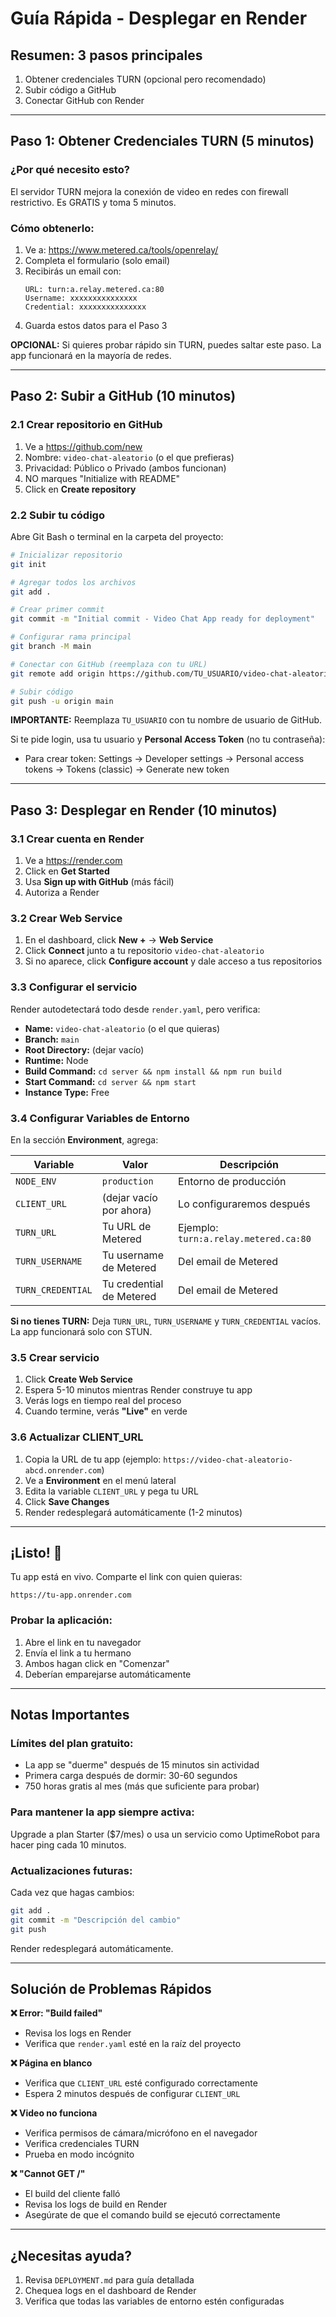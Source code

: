 # Guía Rápida - Desplegar en Render

## Resumen: 3 pasos principales

1. Obtener credenciales TURN (opcional pero recomendado)
2. Subir código a GitHub
3. Conectar GitHub con Render

---

## Paso 1: Obtener Credenciales TURN (5 minutos)

### ¿Por qué necesito esto?
El servidor TURN mejora la conexión de video en redes con firewall restrictivo. Es GRATIS y toma 5 minutos.

### Cómo obtenerlo:
1. Ve a: https://www.metered.ca/tools/openrelay/
2. Completa el formulario (solo email)
3. Recibirás un email con:
   ```
   URL: turn:a.relay.metered.ca:80
   Username: xxxxxxxxxxxxxxx
   Credential: xxxxxxxxxxxxxxx
   ```
4. Guarda estos datos para el Paso 3

**OPCIONAL:** Si quieres probar rápido sin TURN, puedes saltar este paso. La app funcionará en la mayoría de redes.

---

## Paso 2: Subir a GitHub (10 minutos)

### 2.1 Crear repositorio en GitHub
1. Ve a https://github.com/new
2. Nombre: `video-chat-aleatorio` (o el que prefieras)
3. Privacidad: Público o Privado (ambos funcionan)
4. NO marques "Initialize with README"
5. Click en **Create repository**

### 2.2 Subir tu código
Abre Git Bash o terminal en la carpeta del proyecto:

```bash
# Inicializar repositorio
git init

# Agregar todos los archivos
git add .

# Crear primer commit
git commit -m "Initial commit - Video Chat App ready for deployment"

# Configurar rama principal
git branch -M main

# Conectar con GitHub (reemplaza con tu URL)
git remote add origin https://github.com/TU_USUARIO/video-chat-aleatorio.git

# Subir código
git push -u origin main
```

**IMPORTANTE:** Reemplaza `TU_USUARIO` con tu nombre de usuario de GitHub.

Si te pide login, usa tu usuario y **Personal Access Token** (no tu contraseña):
- Para crear token: Settings → Developer settings → Personal access tokens → Tokens (classic) → Generate new token

---

## Paso 3: Desplegar en Render (10 minutos)

### 3.1 Crear cuenta en Render
1. Ve a https://render.com
2. Click en **Get Started**
3. Usa **Sign up with GitHub** (más fácil)
4. Autoriza a Render

### 3.2 Crear Web Service
1. En el dashboard, click **New +** → **Web Service**
2. Click **Connect** junto a tu repositorio `video-chat-aleatorio`
3. Si no aparece, click **Configure account** y dale acceso a tus repositorios

### 3.3 Configurar el servicio
Render autodetectará todo desde `render.yaml`, pero verifica:

- **Name:** `video-chat-aleatorio` (o el que quieras)
- **Branch:** `main`
- **Root Directory:** (dejar vacío)
- **Runtime:** Node
- **Build Command:** `cd server && npm install && npm run build`
- **Start Command:** `cd server && npm start`
- **Instance Type:** Free

### 3.4 Configurar Variables de Entorno
En la sección **Environment**, agrega:

| Variable | Valor | Descripción |
|----------|-------|-------------|
| `NODE_ENV` | `production` | Entorno de producción |
| `CLIENT_URL` | (dejar vacío por ahora) | Lo configuraremos después |
| `TURN_URL` | Tu URL de Metered | Ejemplo: `turn:a.relay.metered.ca:80` |
| `TURN_USERNAME` | Tu username de Metered | Del email de Metered |
| `TURN_CREDENTIAL` | Tu credential de Metered | Del email de Metered |

**Si no tienes TURN:** Deja `TURN_URL`, `TURN_USERNAME` y `TURN_CREDENTIAL` vacíos. La app funcionará solo con STUN.

### 3.5 Crear servicio
1. Click **Create Web Service**
2. Espera 5-10 minutos mientras Render construye tu app
3. Verás logs en tiempo real del proceso
4. Cuando termine, verás **"Live"** en verde

### 3.6 Actualizar CLIENT_URL
1. Copia la URL de tu app (ejemplo: `https://video-chat-aleatorio-abcd.onrender.com`)
2. Ve a **Environment** en el menú lateral
3. Edita la variable `CLIENT_URL` y pega tu URL
4. Click **Save Changes**
5. Render redesplegará automáticamente (1-2 minutos)

---

## ¡Listo! 🎉

Tu app está en vivo. Comparte el link con quien quieras:
```
https://tu-app.onrender.com
```

### Probar la aplicación:
1. Abre el link en tu navegador
2. Envía el link a tu hermano
3. Ambos hagan click en "Comenzar"
4. Deberían emparejarse automáticamente

---

## Notas Importantes

### Límites del plan gratuito:
- La app se "duerme" después de 15 minutos sin actividad
- Primera carga después de dormir: 30-60 segundos
- 750 horas gratis al mes (más que suficiente para probar)

### Para mantener la app siempre activa:
Upgrade a plan Starter ($7/mes) o usa un servicio como UptimeRobot para hacer ping cada 10 minutos.

### Actualizaciones futuras:
Cada vez que hagas cambios:
```bash
git add .
git commit -m "Descripción del cambio"
git push
```
Render redesplegará automáticamente.

---

## Solución de Problemas Rápidos

**❌ Error: "Build failed"**
- Revisa los logs en Render
- Verifica que `render.yaml` esté en la raíz del proyecto

**❌ Página en blanco**
- Verifica que `CLIENT_URL` esté configurado correctamente
- Espera 2 minutos después de configurar `CLIENT_URL`

**❌ Video no funciona**
- Verifica permisos de cámara/micrófono en el navegador
- Verifica credenciales TURN
- Prueba en modo incógnito

**❌ "Cannot GET /"**
- El build del cliente falló
- Revisa los logs de build en Render
- Asegúrate de que el comando build se ejecutó correctamente

---

## ¿Necesitas ayuda?

1. Revisa `DEPLOYMENT.md` para guía detallada
2. Chequea logs en el dashboard de Render
3. Verifica que todas las variables de entorno estén configuradas
